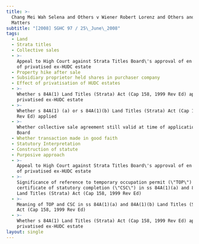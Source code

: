 ```yaml
---
title: >-
  Chang Mei Wah Selena and Others v Wiener Robert Lorenz and Others and Other
  Matters
subtitle: "[2008] SGHC 97 / 25\_June\_2008"
tags:
  - Land
  - Strata titles
  - Collective sales
  - >-
    Appeal to High Court against Strata Titles Board\'s approval of en bloc sale
    of privatised ex-HUDC estate
  - Property hike after sale
  - Subsidiary proprietor held shares in purchaser company
  - Effect of privatisation of HUDC estates
  - >-
    Whether s 84A(1) Land Titles (Strata) Act (Cap 158, 1999 Rev Ed) applied to
    privatised ex-HUDC estate
  - >-
    Whether s 84A(1) (a) or s 84A(1)(b) Land Titles (Strata) Act (Cap 158, 1999
    Rev Ed) applied
  - >-
    Whether collective sale agreement still valid at time of application to
    Board
  - Whether transaction made in good faith
  - Statutory Interpretation
  - Construction of statute
  - Purposive approach
  - >-
    Appeal to High Court against Strata Titles Board\'s approval of en bloc sale
    of privatised ex-HUDC estate
  - >-
    Significance of reference to temporary occupation permit (\"TOP\") and
    certificate of statutory completion (\"CSC\") in ss 84A(1)(a) and 84A(1)(b)
    Land Titles (Strata) Act (Cap 158, 1999 Rev Ed)
  - >-
    Meaning of TOP and CSC in ss 84A(1)(a) and 84A(1)(b) Land Titles (Strata)
    Act (Cap 158, 1999 Rev Ed)
  - >-
    Whether s 84A(1) Land Titles (Strata) Act (Cap 158, 1999 Rev Ed) applied to
    privatised ex-HUDC estate
layout: single
---
```


